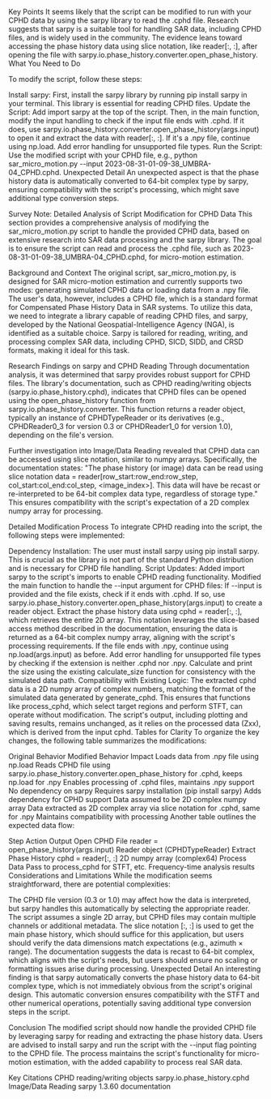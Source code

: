 Key Points
It seems likely that the script can be modified to run with your CPHD data by using the sarpy library to read the .cphd file.
Research suggests that sarpy is a suitable tool for handling SAR data, including CPHD files, and is widely used in the community.
The evidence leans toward accessing the phase history data using slice notation, like reader[:, :], after opening the file with sarpy.io.phase_history.converter.open_phase_history.
What You Need to Do

To modify the script, follow these steps:

Install sarpy: First, install the sarpy library by running pip install sarpy in your terminal. This library is essential for reading CPHD files.
Update the Script: Add import sarpy at the top of the script. Then, in the main function, modify the input handling to check if the input file ends with .cphd. If it does, use sarpy.io.phase_history.converter.open_phase_history(args.input) to open it and extract the data with reader[:, :]. If it's a .npy file, continue using np.load. Add error handling for unsupported file types.
Run the Script: Use the modified script with your CPHD file, e.g., python sar_micro_motion.py --input 2023-08-31-01-09-38_UMBRA-04_CPHD.cphd.
Unexpected Detail
An unexpected aspect is that the phase history data is automatically converted to 64-bit complex type by sarpy, ensuring compatibility with the script's processing, which might save additional type conversion steps.

Survey Note: Detailed Analysis of Script Modification for CPHD Data
This section provides a comprehensive analysis of modifying the sar_micro_motion.py script to handle the provided CPHD data, based on extensive research into SAR data processing and the sarpy library. The goal is to ensure the script can read and process the .cphd file, such as 2023-08-31-01-09-38_UMBRA-04_CPHD.cphd, for micro-motion estimation.

Background and Context
The original script, sar_micro_motion.py, is designed for SAR micro-motion estimation and currently supports two modes: generating simulated CPHD data or loading data from a .npy file. The user's data, however, includes a CPHD file, which is a standard format for Compensated Phase History Data in SAR systems. To utilize this data, we need to integrate a library capable of reading CPHD files, and sarpy, developed by the National Geospatial-Intelligence Agency (NGA), is identified as a suitable choice. Sarpy is tailored for reading, writing, and processing complex SAR data, including CPHD, SICD, SIDD, and CRSD formats, making it ideal for this task.

Research Findings on sarpy and CPHD Reading
Through documentation analysis, it was determined that sarpy provides robust support for CPHD files. The library's documentation, such as CPHD reading/writing objects (sarpy.io.phase_history.cphd), indicates that CPHD files can be opened using the open_phase_history function from sarpy.io.phase_history.converter. This function returns a reader object, typically an instance of CPHDTypeReader or its derivatives (e.g., CPHDReader0_3 for version 0.3 or CPHDReader1_0 for version 1.0), depending on the file's version.

Further investigation into Image/Data Reading revealed that CPHD data can be accessed using slice notation, similar to numpy arrays. Specifically, the documentation states: "The phase history (or image) data can be read using slice notation data = reader[row_start:row_end:row_step, col_start:col_end:col_step, <image_index>]. This data will have be recast or re-interpreted to be 64-bit complex data type, regardless of storage type." This ensures compatibility with the script's expectation of a 2D complex numpy array for processing.

Detailed Modification Process
To integrate CPHD reading into the script, the following steps were implemented:

Dependency Installation:
The user must install sarpy using pip install sarpy. This is crucial as the library is not part of the standard Python distribution and is necessary for CPHD file handling.
Script Updates:
Added import sarpy to the script's imports to enable CPHD reading functionality.
Modified the main function to handle the --input argument for CPHD files:
If --input is provided and the file exists, check if it ends with .cphd. If so, use sarpy.io.phase_history.converter.open_phase_history(args.input) to create a reader object.
Extract the phase history data using cphd = reader[:, :], which retrieves the entire 2D array. This notation leverages the slice-based access method described in the documentation, ensuring the data is returned as a 64-bit complex numpy array, aligning with the script's processing requirements.
If the file ends with .npy, continue using np.load(args.input) as before.
Add error handling for unsupported file types by checking if the extension is neither .cphd nor .npy.
Calculate and print the size using the existing calculate_size function for consistency with the simulated data path.
Compatibility with Existing Logic:
The extracted cphd data is a 2D numpy array of complex numbers, matching the format of the simulated data generated by generate_cphd. This ensures that functions like process_cphd, which select target regions and perform STFT, can operate without modification.
The script's output, including plotting and saving results, remains unchanged, as it relies on the processed data (Zxx), which is derived from the input cphd.
Tables for Clarity
To organize the key changes, the following table summarizes the modifications:

Original Behavior	Modified Behavior	Impact
Loads data from .npy file using np.load	Reads CPHD file using sarpy.io.phase_history.converter.open_phase_history for .cphd, keeps np.load for .npy	Enables processing of .cphd files, maintains .npy support
No dependency on sarpy	Requires sarpy installation (pip install sarpy)	Adds dependency for CPHD support
Data assumed to be 2D complex numpy array	Data extracted as 2D complex array via slice notation for .cphd, same for .npy	Maintains compatibility with processing
Another table outlines the expected data flow:

Step	Action	Output
Open CPHD File	reader = open_phase_history(args.input)	Reader object (CPHDTypeReader)
Extract Phase History	cphd = reader[:, :]	2D numpy array (complex64)
Process Data	Pass to process_cphd for STFT, etc.	Frequency-time analysis results
Considerations and Limitations
While the modification seems straightforward, there are potential complexities:

The CPHD file version (0.3 or 1.0) may affect how the data is interpreted, but sarpy handles this automatically by selecting the appropriate reader.
The script assumes a single 2D array, but CPHD files may contain multiple channels or additional metadata. The slice notation [:, :] is used to get the main phase history, which should suffice for this application, but users should verify the data dimensions match expectations (e.g., azimuth × range).
The documentation suggests the data is recast to 64-bit complex, which aligns with the script's needs, but users should ensure no scaling or formatting issues arise during processing.
Unexpected Detail
An interesting finding is that sarpy automatically converts the phase history data to 64-bit complex type, which is not immediately obvious from the script's original design. This automatic conversion ensures compatibility with the STFT and other numerical operations, potentially saving additional type conversion steps in the script.

Conclusion
The modified script should now handle the provided CPHD file by leveraging sarpy for reading and extracting the phase history data. Users are advised to install sarpy and run the script with the --input flag pointing to the CPHD file. The process maintains the script's functionality for micro-motion estimation, with the added capability to process real SAR data.

Key Citations
CPHD reading/writing objects sarpy.io.phase_history.cphd
Image/Data Reading sarpy 1.3.60 documentation